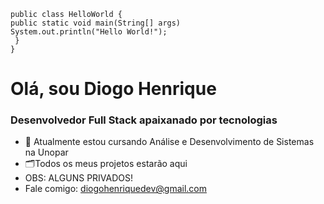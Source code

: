 `public class HelloWorld {` <br>
    `public static void main(String[] args)`<br>
      `System.out.println("Hello World!");`<br>
 ` }` <br>
`}`
<h1>Olá, sou Diogo Henrique</h1>
<h3>Desenvolvedor Full Stack apaixanado por tecnologias</h3>

<ul>
    <li>📖 Atualmente estou cursando Análise e Desenvolvimento de Sistemas na Unopar</li>
    <li>🗂Todos os meus projetos estarão aqui</li>
    <li>OBS: ALGUNS PRIVADOS!</li>
    <li>Fale comigo: <a href="diogohenriquedev@gmail.com">diogohenriquedev@gmail.com</a></li>
</ul>
